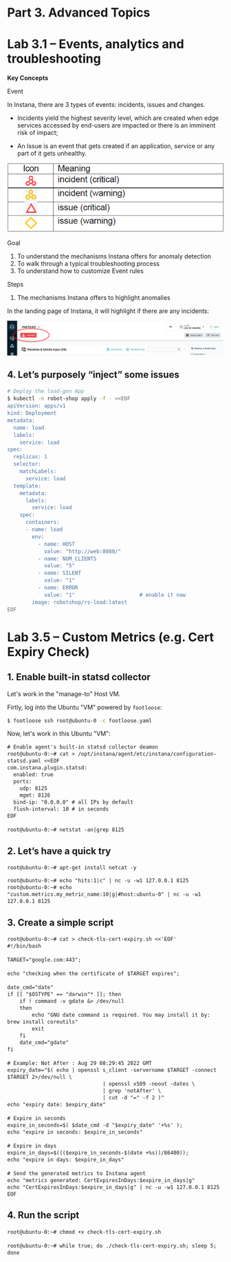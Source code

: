 # Part 3. Advanced Topics

# Lab 3.1 – Events, analytics and troubleshooting

**Key Concepts**

Event

In Instana, there are 3 types of events: incidents, issues and changes.
- Incidents yield the highest severity level, which are created when edge services accessed by end-users are impacted or there is an imminent risk of impact;

- An Issue is an event that gets created if an application, service or any part of it gets unhealthy.

<picture>
  <img alt="image3" src="./assets/images/icons.png">
</picture>

Goal

1. To understand the mechanisms Instana offers for anomaly detection
2. To walk through a typical troubleshooting process
3. To understand how to customize Event rules

Steps

1. The mechanisms Instana offers to highlight anomalies

In the landing page of Instana, it will highlight if there are any incidents:

<picture>
  <img alt="image3" src="./assets/images/incident.png">
</picture>







## 4. Let’s purposely “inject” some issues

```sh
# Deploy the load-gen App
$ kubectl -n robot-shop apply -f - <<EOF
apiVersion: apps/v1
kind: Deployment
metadata:
  name: load
  labels:
    service: load
spec:
  replicas: 1
  selector:
    matchLabels:
      service: load
  template:
    metadata:
      labels:
        service: load
    spec:
      containers:
      - name: load
        env:
          - name: HOST
            value: "http://web:8080/"
          - name: NUM_CLIENTS
            value: "5"
          - name: SILENT
            value: "1"
          - name: ERROR
            value: "1"                     # enable it now
        image: robotshop/rs-load:latest
EOF
```






# Lab 3.5 – Custom Metrics (e.g. Cert Expiry Check)

## 1. Enable built-in statsd collector

Let's work in the "manage-to" Host VM.

Firtly, log into the Ubuntu "VM" powered by `footloose`:

```sh
$ footloose ssh root@ubuntu-0 -c footloose.yaml
```

Now, let's work in this Ubuntu "VM":

```
# Enable agent's built-in statsd collector deamon
root@ubuntu-0:~# cat > /opt/instana/agent/etc/instana/configuration-statsd.yaml <<EOF
com.instana.plugin.statsd:
  enabled: true
  ports:
    udp: 8125
    mgmt: 8126
  bind-ip: "0.0.0.0" # all IPs by default
  flush-interval: 10 # in seconds
EOF

root@ubuntu-0:~# netstat -an|grep 8125
```

## 2. Let’s have a quick try

```
root@ubuntu-0:~# apt-get install netcat -y
```

```
root@ubuntu-0:~# echo "hits:1|c" | nc -u -w1 127.0.0.1 8125
root@ubuntu-0:~# echo "custom.metrics.my_metric_name:10|g|#host:ubuntu-0" | nc -u -w1 127.0.0.1 8125
```

## 3. Create a simple script

```
root@ubuntu-0:~# cat > check-tls-cert-expiry.sh <<'EOF'
#!/bin/bash

TARGET="google.com:443";

echo "checking when the certificate of $TARGET expires";

date_cmd="date"
if [[ "$OSTYPE" == "darwin"* ]]; then
    if ! command -v gdate &> /dev/null
    then
        echo "GNU date command is required. You may install it by: brew install coreutils"
        exit
    fi
    date_cmd="gdate"
fi

# Example: Not After : Aug 29 08:29:45 2022 GMT
expiry_date="$( echo | openssl s_client -servername $TARGET -connect $TARGET 2>/dev/null \
                               | openssl x509 -noout -dates \
                               | grep 'notAfter' \
                               | cut -d "=" -f 2 )"
echo "expiry date: $expiry_date"

# Expire in seconds
expire_in_seconds=$( $date_cmd -d "$expiry_date" '+%s' ); 
echo "expire in seconds: $expire_in_seconds"

# Expire in days
expire_in_days=$((($expire_in_seconds-$(date +%s))/86400));
echo "expire in days: $expire_in_days"

# Send the generated metrics to Instana agent
echo "metrics generated: CertExpiresInDays:$expire_in_days|g"
echo "CertExpiresInDays:$expire_in_days|g" | nc -u -w1 127.0.0.1 8125
EOF
```

## 4. Run the script

```
root@ubuntu-0:~# chmod +x check-tls-cert-expiry.sh

root@ubuntu-0:~# while true; do ./check-tls-cert-expiry.sh; sleep 5; done
```

